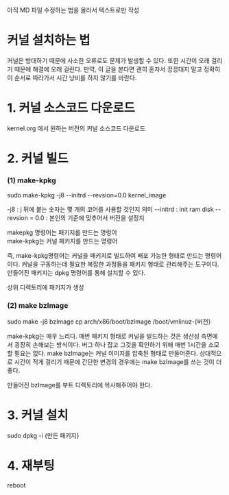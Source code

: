 아직 MD 파일 수정하는 법을 몰라서 텍스트로만 작성

# 커널 설치하는 법
커널은 방대하기 때문에 사소한 오류로도 문제가 발생할 수 있다. 또한 시간이 오래 걸리기 때문에 해결에 오래 걸린다.
만약, 이 글을 본다면 괜히 혼자서 끙끙대지 말고 정확히 이 순서로 따라가서 시간 낭비를 하지 않기를 바란다.

# 1. 커널 소스코드 다운로드
kernel.org 에서 원하는 버전의 커널 소스코드 다운로드

# 2. 커널 빌드

### (1) make-kpkg
sudo make-kpkg -j8 --initrd --revsion=0.0 kernel_image

-j8 : j 뒤에 붙는 숫자는 몇 개의 코어를 사용할 것인지 의미
--initrd : init ram disk
--revsion = 0.0 : 본인의 기준에 맞추어서 버전을 설정지

makepkg 명령어는 패키지를 만드는 명렁어\
make-kpkg는 커널 패키지를 만드는 명령어

즉, make-kpkg명령어는 커널을 패키지로 빌드하여 배포 가능한 형태로 만드는 명령어이다. 커널을 구동하는데 필요한 복잡한 과정들을 패키지 형태로 관리해주는 도구이다. 만들어진 패키지는 dpkg 명령어를 통해 설치할 수 있다.

상위 디렉토리에 패키지가 생성

### (2) make bzImage
sudo make -j8 bzImage
cp arch/x86/boot/bzImage /boot/vmlinuz-{버전}

make-kpkg는 매우 느리다. 매번 패키지 형태로 커널을 빌드하는 것은 생산성 측면에서 굉장히 손해보는 방식이다. 버그 하나 잡고 그것을 확인하기 위해 매번 1시간을 소모할 필요는 없다. make bzImage는 커널 이미지를 압축된 형태로 만들어준다. 상대적으로 시간이 적게 걸리기 때문에 간단한 변경의 경우에는 make bzImage를 쓰는 것이 더 좋다.

만들어진 bzImage를 부트 디렉토리에 복사해주어야 한다.

# 3. 커널 설치
sudo dpkg -i {만든 패키지}

# 4. 재부팅
reboot
